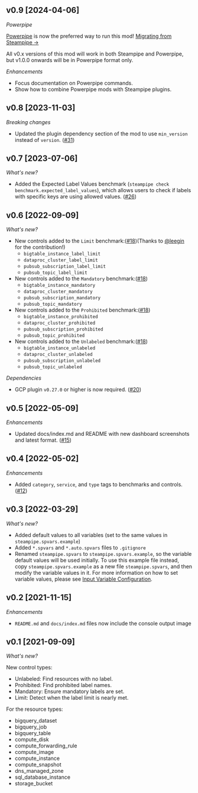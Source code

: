 ## v0.9 [2024-04-06]

_Powerpipe_

[Powerpipe](https://powerpipe.io) is now the preferred way to run this mod!  [Migrating from Steampipe →](https://powerpipe.io/blog/migrating-from-steampipe)

All v0.x versions of this mod will work in both Steampipe and Powerpipe, but v1.0.0 onwards will be in Powerpipe format only.

_Enhancements_

- Focus documentation on Powerpipe commands.
- Show how to combine Powerpipe mods with Steampipe plugins.

## v0.8 [2023-11-03]

_Breaking changes_

- Updated the plugin dependency section of the mod to use `min_version` instead of `version`. ([#31](https://github.com/turbot/steampipe-mod-gcp-labels/pull/31))

## v0.7 [2023-07-06]

_What's new?_

- Added the Expected Label Values benchmark (`steampipe check benchmark.expected_label_values`), which allows users to check if labels with specific keys are using allowed values. ([#26](https://github.com/turbot/steampipe-mod-gcp-labels/pull/26))

## v0.6 [2022-09-09]

_What's new?_

- New controls added to the `Limit` benchmark:([#18](https://github.com/turbot/steampipe-mod-gcp-labels/pull/18))(Thanks to [@leegin](https://github.com/leegin) for the contribution!)
  - `bigtable_instance_label_limit`
  - `dataproc_cluster_label_limit`
  - `pubsub_subscription_label_limit`
  - `pubsub_topic_label_limit`
- New controls added to the `Mandatory` benchmark:([#18](https://github.com/turbot/steampipe-mod-gcp-labels/pull/18))
  - `bigtable_instance_mandatory`
  - `dataproc_cluster_mandatory`
  - `pubsub_subscription_mandatory`
  - `pubsub_topic_mandatory`
- New controls added to the `Prohibited` benchmark:([#18](https://github.com/turbot/steampipe-mod-gcp-labels/pull/18))
  - `bigtable_instance_prohibited`
  - `dataproc_cluster_prohibited`
  - `pubsub_subscription_prohibited`
  - `pubsub_topic_prohibited`
- New controls added to the `Unlabeled` benchmark:([#18](https://github.com/turbot/steampipe-mod-gcp-labels/pull/18))
  - `bigtable_instance_unlabeled`
  - `dataproc_cluster_unlabeled`
  - `pubsub_subscription_unlabeled`
  - `pubsub_topic_unlabeled`

_Dependencies_

- GCP plugin `v0.27.0` or higher is now required. ([#20](https://github.com/turbot/steampipe-mod-gcp-labels/pull/20))

## v0.5 [2022-05-09]

_Enhancements_

- Updated docs/index.md and README with new dashboard screenshots and latest format. ([#15](https://github.com/turbot/steampipe-mod-gcp-labels/pull/15))

## v0.4 [2022-05-02]

_Enhancements_

- Added `category`, `service`, and `type` tags to benchmarks and controls. ([#12](https://github.com/turbot/steampipe-mod-gcp-labels/pull/12))

## v0.3 [2022-03-29]

_What's new?_

- Added default values to all variables (set to the same values in `steampipe.spvars.example`)
- Added `*.spvars` and `*.auto.spvars` files to `.gitignore`
- Renamed `steampipe.spvars` to `steampipe.spvars.example`, so the variable default values will be used initially. To use this example file instead, copy `steampipe.spvars.example` as a new file `steampipe.spvars`, and then modify the variable values in it. For more information on how to set variable values, please see [Input Variable Configuration](https://hub.steampipe.io/mods/turbot/gcp_labels#configuration).

## v0.2 [2021-11-15]

_Enhancements_

- `README.md` and `docs/index.md` files now include the console output image

## v0.1 [2021-09-09]

_What's new?_

New control types:
- Unlabeled: Find resources with no label.
- Prohibited: Find prohibited label names.
- Mandatory: Ensure mandatory labels are set.
- Limit: Detect when the label limit is nearly met.

For the resource types:
- bigquery_dataset
- bigquery_job
- bigquery_table
- compute_disk
- compute_forwarding_rule
- compute_image
- compute_instance
- compute_snapshot
- dns_managed_zone
- sql_database_instance
- storage_bucket
